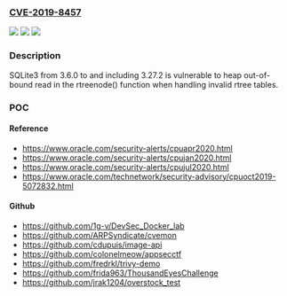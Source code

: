 ### [CVE-2019-8457](https://cve.mitre.org/cgi-bin/cvename.cgi?name=CVE-2019-8457)
![](https://img.shields.io/static/v1?label=Product&message=SQLite&color=blue)
![](https://img.shields.io/static/v1?label=Version&message=n%2Fa&color=blue)
![](https://img.shields.io/static/v1?label=Vulnerability&message=CWE-125%3A%20Out-of-bounds%20Read&color=brighgreen)

### Description

SQLite3 from 3.6.0 to and including 3.27.2 is vulnerable to heap out-of-bound read in the rtreenode() function when handling invalid rtree tables.

### POC

#### Reference
- https://www.oracle.com/security-alerts/cpuapr2020.html
- https://www.oracle.com/security-alerts/cpujan2020.html
- https://www.oracle.com/security-alerts/cpujul2020.html
- https://www.oracle.com/technetwork/security-advisory/cpuoct2019-5072832.html

#### Github
- https://github.com/1g-v/DevSec_Docker_lab
- https://github.com/ARPSyndicate/cvemon
- https://github.com/cdupuis/image-api
- https://github.com/colonelmeow/appsecctf
- https://github.com/fredrkl/trivy-demo
- https://github.com/frida963/ThousandEyesChallenge
- https://github.com/jrak1204/overstock_test

